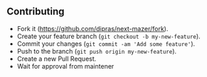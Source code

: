 ## Contributing

- Fork it (https://github.com/dipras/next-mazer/fork).
- Create your feature branch (`git checkout -b my-new-feature`).
- Commit your changes (`git commit -am 'Add some feature'`).
- Push to the branch (`git push origin my-new-feature`).
- Create a new Pull Request.
- Wait for approval from maintener